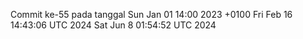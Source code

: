 Commit ke-55 pada tanggal Sun Jan 01 14:00 2023 +0100
Fri Feb 16 14:43:06 UTC 2024
Sat Jun  8 01:54:52 UTC 2024
